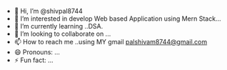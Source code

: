 - 👋 Hi, I’m @shivpal8744
- 👀 I’m interested in develop Web based Application using Mern Stack...
- 🌱 I’m currently learning ..DSA.
- 💞️ I’m looking to collaborate on ...
- 📫 How to reach me ..using MY gmail palshivam8744@gmail.com
- 😄 Pronouns: ...
- ⚡ Fun fact: ...

<!---
shivpal8744/shivpal8744 is a ✨ special ✨ repository because its `README.md` (this file) appears on your GitHub profile.
You can click the Preview link to take a look at your changes.
--->
